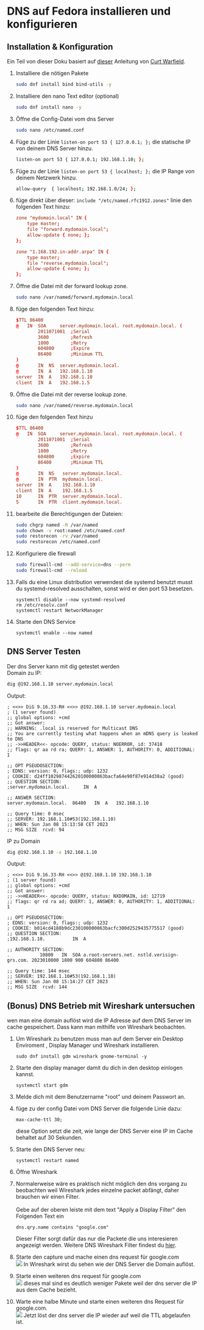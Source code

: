 # DNS auf Fedora installieren und konfigurieren
## Installation & Konfiguration
Ein Teil von dieser Doku basiert auf [dieser](https://fedoramagazine.org/how-to-setup-a-dns-server-with-bind/) Anleitung von [Curt Warfield](https://fedoramagazine.org/author/rcurtiswarfield/).

1. Installiere die nötigen Pakete
    ```bash
    sudo dnf install bind bind-utils -y
    ```
2. Installiere den nano Text editor (optional)
    ```bash
    sudo dnf install nano -y
    ```
3. Öffne die Config-Datei vom dns Server
    ```bash
    sudo nano /etc/named.conf
    ```
4. Füge zu der Linie `listen-on port 53 { 127.0.0.1; };` die statische IP von deinem DNS Server hinzu.
    ```bash
    listen-on port 53 { 127.0.0.1; 192.168.1.10; };
    ```
5. Füge zu der Linie `listen-on port 53 { localhost; };` die IP Range von deinem Netzwerk hinzu.
    ```bash
    allow-query  { localhost; 192.168.1.0/24; };
    ```
6. füge direkt über dieser: `include "/etc/named.rfc1912.zones"` linie den folgenden Text hinzu: <br>
    ```conf
    zone "mydomain.local" IN {
        type master;
        file "forward.mydomain.local";
        allow-update { none; };
    };

    zone "1.168.192.in-addr.arpa" IN {
        type master;
        file "reverse.mydomain.local";
        allow-update { none; };
    };
    ```

7. Öffne die Datei mit der forward lookup zone.
    ```bash
    sudo nano /var/named/forward.mydomain.local
    ```
8. füge den folgenden Text hinzu:
    ```conf
    $TTL 86400
    @   IN  SOA     server.mydomain.local. root.mydomain.local. (
            2011071001  ;Serial
            3600        ;Refresh
            1800        ;Retry
            604800      ;Expire
            86400       ;Minimum TTL
    )
    @	    IN  NS  server.mydomain.local.
    @	    IN  A   192.168.1.10
    server  IN  A   192.168.1.10
    client  IN  A   192.168.1.5
    ```


9. Öffne die Datei mit der reverse lookup zone.
    ```bash
    sudo nano /var/named/reverse.mydomain.local
    ```
10. füge den folgenden Text hinzu
    ```conf
    $TTL 86400
    @   IN  SOA     server.mydomain.local. root.mydomain.local. (
            2011071001  ;Serial
            3600        ;Refresh
            1800        ;Retry
            604800      ;Expire
            86400       ;Minimum TTL
    )
    @	    IN  NS   server.mydomain.local.
    @	    IN  PTR  mydomain.local.
    server  IN  A    192.168.1.10
    client  IN  A    192.168.1.5
    10	    IN  PTR  server.mydomain.local.
    5	    IN  PTR  client.mydomain.local.

    ```

11. bearbeite die Berechtigungen der Dateien:
    ```bash
    sudo chgrp named -R /var/named
    sudo chown -v root:named /etc/named.conf
    sudo restorecon -rv /var/named
    sudo restorecon /etc/named.conf
    ```
12. Konfiguriere die firewall
    ```bash
    sudo firewall-cmd --add-service=dns --perm
    sudo firewall-cmd --reload
    ```
13. Falls du eine Linux distribution verwendest die systemd benutzt musst du systemd-resolved ausschalten, sonst wird er den port 53 besetzen.
    ```
    systemctl disable --now systemd-resolved
    rm /etc/resolv.conf
    systemctl restart NetworkManager
    ```
14. Starte den DNS Service
    ```
    systemctl enable --now named
    ```

## DNS Server Testen
Der dns Server kann mit dig getestet werden <br>
Domain zu IP: <br>
```bash
dig @192.168.1.10 server.mydomain.local
```
Output:
```
; <<>> DiG 9.16.33-RH <<>> @192.168.1.10 server.mydomain.local
; (1 server found)
;; global options: +cmd
;; Got answer:
;; WARNING: .local is reserved for Multicast DNS
;; You are currently testing what happens when an mDNS query is leaked to DNS
;; ->>HEADER<<- opcode: QUERY, status: NOERROR, id: 37418
;; flags: qr aa rd ra; QUERY: 1, ANSWER: 1, AUTHORITY: 0, ADDITIONAL: 1

;; OPT PSEUDOSECTION:
; EDNS: version: 0, flags:; udp: 1232
; COOKIE: d24ff102987442620100000063bacfa64e90f87e914d38a2 (good)
;; QUESTION SECTION:
;server.mydomain.local.		IN	A

;; ANSWER SECTION:
server.mydomain.local.	86400	IN	A	192.168.1.10

;; Query time: 0 msec
;; SERVER: 192.168.1.10#53(192.168.1.10)
;; WHEN: Sun Jan 08 15:13:58 CET 2023
;; MSG SIZE  rcvd: 94

```

IP zu Domain
```bash
dig @192.168.1.10 -x 192.168.1.10
```

Output:
```
; <<>> DiG 9.16.33-RH <<>> @192.168.1.10 192.168.1.10
; (1 server found)
;; global options: +cmd
;; Got answer:
;; ->>HEADER<<- opcode: QUERY, status: NXDOMAIN, id: 12719
;; flags: qr rd ra ad; QUERY: 1, ANSWER: 0, AUTHORITY: 1, ADDITIONAL: 1

;; OPT PSEUDOSECTION:
; EDNS: version: 0, flags:; udp: 1232
; COOKIE: b014cd4188b9dc230100000063bacfc300d2529435775517 (good)
;; QUESTION SECTION:
;192.168.1.10.			IN	A

;; AUTHORITY SECTION:
.			10800	IN	SOA	a.root-servers.net. nstld.verisign-grs.com. 2023010800 1800 900 604800 86400

;; Query time: 144 msec
;; SERVER: 192.168.1.10#53(192.168.1.10)
;; WHEN: Sun Jan 08 15:14:27 CET 2023
;; MSG SIZE  rcvd: 144

```

## (Bonus) DNS Betrieb mit Wireshark untersuchen
wen man eine domain auflöst wird die IP Adresse auf dem DNS Server im cache gespeichert. Dass kann man mithilfe von Wireshark beobachten.

1. Um Wireshark zu benutzen muss man auf dem Server ein Desktop Enviroment , Display Manager und Wireshark installieren.
    ```
    sudo dnf install gdm wireshark gnome-terminal -y
    ```

2. Starte den display manager damit du dich in den desktop einlogen kannst.
    ```
    systemctl start gdm
    ```
3. Melde dich mit dem Benutzername "root" und deinem Passwort an.

4. füge zu der config Datei vom DNS Server die folgende Linie dazu:
    ```
    max-cache-ttl 30;
    ```
    diese Option setzt die zeit, wie lange der DNS Server eine IP im Cache behaltet auf 30 Sekunden.

5. Starte den DNS Server neu:
    ```
    systemctl restart named
    ```

6. Öffne Wireshark

7. Normalerweise wäre es praktisch nicht möglich den dns vorgang zu beobachten weil Wireshark jedes einzelne packet abfängt, daher brauchen wir einen Filter. <br><br> Gebe auf der oberen leiste mit dem text "Apply a Display Filter" den Folgenden Text ein
    ```
    dns.qry.name contains "google.com"
    ```
    Dieser Filter sorgt dafür das nur die Packete die uns interesieren angezeigt werden. Weitere DNS Wireshark Filter findest du [hier](https://www.wireshark.org/docs/dfref/d/dns.html).

8. Starte den capture und mache einen dns request für google.com <br>
    ![](/Dateien/Bilder/DNS_Fedora/1.png)
    In Wireshark wirst du sehen wie der DNS Server die Domain auflöst.

9. Starte einen weiteren dns request für google.com <br>
    ![](/Dateien/Bilder/DNS_Fedora/2.png)
    dieses mal sind es deutlich weniger Pakete weil der dns server die IP aus dem Cache bezieht.

10. Warte eine halbe Minute und starte einen weiteren dns Request für google.com. <br>
    ![](/Dateien/Bilder/DNS_Fedora/3.png)
    Jetzt löst der dns server die IP wieder auf weil die TTL abgelaufen ist.